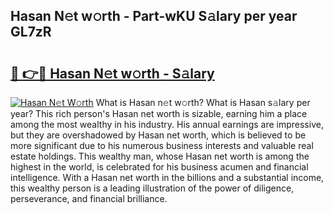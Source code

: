 ## Hasan N𝚎t w𝚘rth - Part-wKU S𝚊lary per year GL7zR

# <h2><a href="http://gc2foon.nevu.top/?p=Hasan">🔗 👉🔴 Hasan N𝚎t w𝚘rth - S𝚊lary</a></h2>

[![Hasan N𝚎t W𝚘rth](https://i.imgur.com/Oavwk0R.jpeg)](http://gc2foon.nevu.top/?p=Hasan)
What is Hasan n𝚎t w𝚘rth? What is Hasan s𝚊lary per year?
This rich person's Hasan net worth is sizable, earning him a place among the most wealthy in his industry. His annual earnings are impressive, but they are overshadowed by Hasan net worth, which is believed to be more significant due to his numerous business interests and valuable real estate holdings. This wealthy man, whose Hasan net worth is among the highest in the world, is celebrated for his business acumen and financial intelligence. With a Hasan net worth in the billions and a substantial income, this wealthy person is a leading illustration of the power of diligence, perseverance, and financial brilliance.
